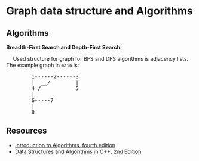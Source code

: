 Graph data structure and Algorithms
===

## Algorithms

**Breadth-First Search and Depth-First Search:**

&emsp; Used structure for graph for BFS and DFS algorithms is adjacency lists. The example graph in `main` is: 
<pre>
        1------2------3
        |  __/        |
        4 /           5
        |
        6-----7
        |
        8
</pre>


## Resources

- [Introduction to Algorithms, fourth edition](https://www.amazon.com/-/es/Introduction-Algorithms-fourth-Thomas-Cormen/dp/026204630X)
- [Data Structures and Algorithms in C++, 2nd Edition](https://www.amazon.com/Data-Structures-Algorithms-C-2nd-ebook/dp/B005FHM6X2)
